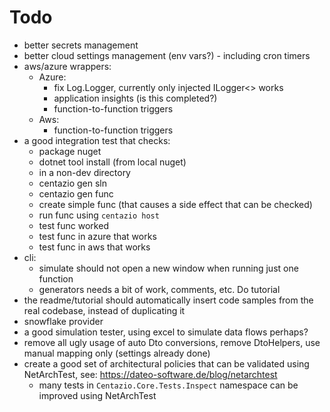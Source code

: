 # Todo
- better secrets management
- better cloud settings management (env vars?) - including cron timers
- aws/azure wrappers:
  - Azure:
    - fix Log.Logger, currently only injected ILogger<> works
    - application insights (is this completed?) 
    - function-to-function triggers
  - Aws:
    - function-to-function triggers
- a good integration test that checks:
  - package nuget
  - dotnet tool install (from local nuget)
  - in a non-dev directory
  - centazio gen sln
  - centazio gen func
  - create simple func (that causes a side effect that can be checked)
  - run func using `centazio host`
  - test func worked
  - test func in azure that works
  - test func in aws that works
- cli:
  - simulate should not open a new window when running just one function
  - generators needs a bit of work, comments, etc. Do tutorial
- the readme/tutorial should automatically insert code samples from the real codebase, instead of duplicating it
- snowflake provider
- a good simulation tester, using excel to simulate data flows perhaps?
- remove all ugly usage of auto Dto conversions, remove DtoHelpers, use manual mapping only (settings already done)
- create a good set of architectural policies that can be validated using NetArchTest, see: https://dateo-software.de/blog/netarchtest
  - many tests in `Centazio.Core.Tests.Inspect` namespace can be improved using NetArchTest

